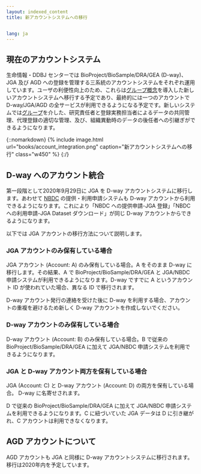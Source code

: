 ```yaml
---
layout: indexed_content
title: 新アカウントシステムへの移行


lang: ja
---
```


## 現在のアカウントシステム <a name="current-account"></a>

生命情報・DDBJ センターでは BioProject/BioSample/DRA/GEA (D-way)、JGA 及び AGD への登録を管理する三系統のアカウントシステムをそれぞれ運用しています。ユーザの利便性向上のため、これらは[グループ概念](group.html)を導入した新しいアカウントシステムへ移行する予定であり、最終的には一つのアカウントで D-way/JGA/AGD の全サービスが利用できるようになる予定です。新しいシステムでは[グループ](group.html)を介した、研究責任者と登録実務担当者によるデータの共同管理、代理登録の適切な管理、及び、組織異動時のデータの後任者への引継ぎができるようになります。

{::nomarkdown}
{% include image.html url="books/account_integration.png" caption="新アカウントシステムへの移行" class="w450" %}
{:/}

## D-way へのアカウント統合<a name="migration"></a>

第一段階として2020年9月29日に JGA を D-way アカウントシステムに移行します。あわせて <a href="https://humandbs.biosciencedbc.jp/">NBDC</a> の提供・利用申請システムも D-way アカウントから利用できるようになります。これにより「NBDC への提供申請-JGA 登録」「NBDC への利用申請-JGA Dataset ダウンロード」が同じ D-way アカウントからできるようになります。

以下では JGA アカウントの移行方法について説明します。

### JGA アカウントのみ保有している場合 <a name="jga-only"></a>

JGA アカウント (Account: A) のみ保有している場合。A をそのまま D-way に移行します。その結果、A で BioProject/BioSample/DRA/GEA と JGA/NBDC 申請システムが利用できるようになります。D-way ですでに A というアカウント ID が使われていた場合、異なる ID で移行されます。

<span class="red">D-way アカウント発行の連絡を受けた後に D-way を利用する場合、アカウントの重複を避けるため新しく D-way アカウントを作成しないでください。</span>

### D-way アカウントのみ保有している場合 <a name="dway-only"></a>

D-way アカウント (Account: B) のみ保有している場合。B で従来の BioProject/BioSample/DRA/GEA に加えて JGA/NBDC 申請システムを利用できるようになります。

### JGA と D-way アカウント両方を保有している場合 <a name="jga-and-dway"></a>

JGA (Account: C) と D-way アカウント (Account: D) の両方を保有している場合。
<span class="red">D-way に名寄せされます。</span> 

D で従来の BioProject/BioSample/DRA/GEA に加えて JGA/NBDC 申請システムを利用できるようになります。C に紐づいていた JGA データは D に引き継がれ、C アカウントは利用できなくなります。

## AGD アカウントについて <a name="agd-account"></a>

AGD アカウントも JGA と同様に D-way アカウントシステムに移行されます。移行は2020年内を予定しています。